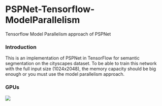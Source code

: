 # PSPNet-Tensorflow-ModelParallelism
Tensorflow Model Parallelism approach of PSPNet 

### Introduction
This is an implementation of PSPNet in TensorFlow for semantic segmentation on the cityscapes dataset. 
To be able to train this network with the full input size (1024x2048), the memory capacity should be big enough or you must use the model parallelism approach.

### GPUs
![](https://github.com/reger-men/PSPNet-Tensorflow-ModelParallelism/blob/master/screenshots/gpus.png)
